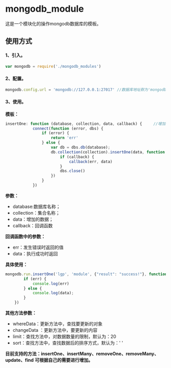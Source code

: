 # mongodb_module
这是一个模块化的操作mongodb数据库的模板。

## 使用方式

#### 1、引入。

```javascript
var mongodb = require('./mongodb_modules')
```

#### 2、配置。

```javascript
mongodb.config.url = 'mongodb://127.0.0.1:27017' //数据库地址默为'mongodb://127.0.0.1:27017'
```

#### 3、使用。

**模板：**
```javascript
insertOne: function (database, collection, data, callback) {     //增加一条数据
            connect(function (error, dbs) {
                if (error) {
                    return 'err'
                } else {
                    var db = dbs.db(database);
                    db.collection(collection).insertOne(data, function (err, data) {
                        if (callback) {
                            callback(err, data)
                        }
                        dbs.close()
                    })
                }
            })
```
**参数：**
 - database:数据库名称；
 - collection：集合名称；
 - data：增加的数据；
 - callback：回调函数
 
**回调函数中的参数：**
 - err：发生错误时返回的值
 - data：执行成功时返回
 
**具体使用：**    
```javascript
mongodb.run.insertOne('lgp', 'module', {"result": "success!"}, function (err, data) {
        if (err) {
            console.log(err)
        } else {
            console.log(data);
        }
    })
```
**其他方法参数：**
 - whereData：更新方法中，查找要更新的对象
 - changeData ：更新方法中，要更新的内容
 - limit：查找方法中，对数据数量的限制，默认为：20
 - sort：查找方法中，查找数据后的排序方式，默认为：' '
 
**目前支持的方法：insertOne、insertMany、removeOne、removeMany、update、find**
**可根据自己的需要进行增加。**
